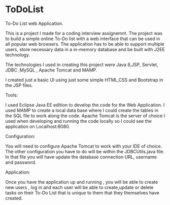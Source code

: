 # ToDoList
To-Do List web Application.

This is a project I made for a coding interview assignemnt.
The project was to build a simple online To-Do list with a web interface that can be used in
all popular web browsers. The application has to be able to support multiple users, store necessary
data in a in-memory database and be built with J2EE technology.

The technologies I used in creating this project were  Java 8,JSP, Servlet, JDBC ,MySQL , Apache Tomcat and MAMP.

I created just a basic UI using just some simple HTML,CSS and Bootstrap in the JSP files.

Tools: 

I used Eclipse Java EE edition to develop the code for the Web Application. I used MAMP to create a local data base where I could create the tables in the SQL file to work along the code. Apache Tomcat is the server of choice I used when developing and running the code locally so I could see the application on Localhost:8080. 

Configuration: 

You will need to configure Apache Tomcat to work with your IDE of choice. The other configuration you have to do will be within the JDBCUtils.java file. In that file you will have update the database connection URL, username and password.

Application: 

Once you have the application up and running , you will be able to create new users , log in and each user will be able to create,update or delete tasks on their To-Do List that is unique to them that they themselves have created. 





